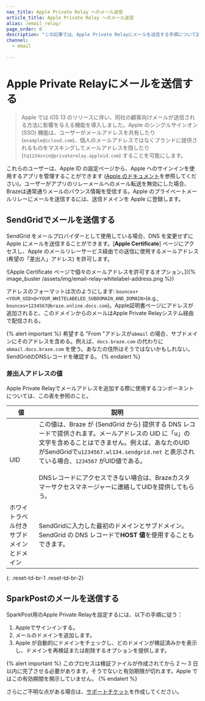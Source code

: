 ```yaml
---
nav_title: Apple Private Relay へのメール送信
article_title: Apple Private Relay へのメール送信
alias: /email_relay/
page_order: 0
description: "この記事では、Apple Private Relayにメールを送信する手順について説明する。"
channel:
  - email
  
---
```


# Apple Private Relayにメールを送信する

> Apple では iOS 13 のリリースに伴い、同社の顧客向けメールが送信される方法に影響を与える機能を導入しました。Apple のシングルサインオン (SSO) 機能は、ユーザーがメールアドレスを共有したり (`example@icloud.com`)、個人のメールアドレスではなくブランドに提供されるものをマスキングしてメールアドレスを隠したり (`tq1234snin@privaterelay.appleid.com`) することを可能にします。

これらのユーザーは、Apple ID の設定ページから、Apple へのサインインを使用するアプリを管理することができます ([Apple のドキュメント](https://support.apple.com/en-us/HT210426)を参照してください)。ユーザーがアプリのリレーメールへのメール転送を無効にした場合、Brazeは通常通りメールのバウンス情報を受信する。Apple のプライベートメールリレーにメールを送信するには、送信ドメインを Apple に登録します。

## SendGridでメールを送信する

SendGrid をメールプロバイダーとして使用している場合、DNS を変更せずに Apple にメールを送信することができます。\[**Apple Certificate**] ページにアクセスし、Apple のメールリレーサービス経由での送信に使用するメールアドレス (希望の「差出人」アドレス) を許可します。  

![Apple Certificate ページで個々のメールアドレスを許可するオプション。]({% image_buster /assets/img/email-relay-whitelabel-address.png %})

アドレスのフォーマットは次のようにします: `bounces+<YOUR_UID>@<YOUR_WHITELABELED_SUBDOMAIN_AND_DOMAIN>`(e.g., `bounces+1234567@braze.online.docs.com`)。Apple証明書ページにアドレスが追加されると、このドメインからのメールはApple Private Relayシステム経由で配信される。

{% alert important %}
希望する "From "アドレスが`abmail` の場合、サブドメインにそのアドレスを含める。例えば、`docs.braze.com` の代わりに`abmail.docs.braze.com` を使う。あなたの住所はそうではないかもしれない。SendGridのDNSレコードを確認する。
{% endalert %}

### 差出人アドレスの値

Apple Private Relayでメールアドレスを追加する際に使用するコンポーネントについては、この表を参照のこと。

| 値 | 説明 |
|---|---|
| UID | この値は、Braze が (SendGrid から) 提供する DNS レコードで提供されます。メールアドレスの UID に「u」の文字を含めることはできません。例えば、あなたのUIDがSendGridで`u1234567.wl134.sendgrid.net` と表示されている場合、`1234567` がUID値である。<br><br> DNSレコードにアクセスできない場合は、Brazeカスタマーサクセスマネージャーに連絡してUIDを提供してもらう。 |
| ホワイトラベル付きサブドメインとドメイン | SendGridに入力した最初のドメインとサブドメイン。SendGrid の DNS レコードで**HOST 値**を使用することもできます。 |
{: .reset-td-br-1 .reset-td-br-2}

## SparkPostのメールを送信する

SparkPost用のApple Private Relayを設定するには、以下の手順に従う： 

1. Appleでサインインする。 
2. メールのドメインを追加します。 
3. Apple が自動的にドメインをチェックし、どのドメインが検証済みかを表示し、ドメインを再検証または削除するオプションを提供します。

{% alert important %}
このプロセスは検証ファイルが作成されてから 2 〜 3 日以内に完了させる必要があります。そうでないと有効期限が切れます。Apple ではこの有効期間を開示していません。
{% endalert %}

さらにご不明な点がある場合は、[サポートチケット]({{site.baseurl}}/braze_support/)を作成してください。
